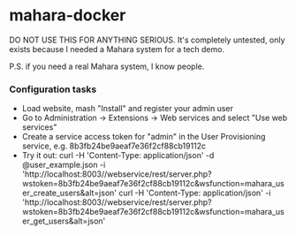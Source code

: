 # mahara-docker

DO NOT USE THIS FOR ANYTHING SERIOUS.
It's completely untested, only exists because I needed a Mahara system for a tech demo.

P.S. if you need a real Mahara system, I know people.


### Configuration tasks

* Load website, mash "Install" and register your admin user
* Go to Administration -> Extensions -> Web services and select "Use web services"
* Create a service access token for "admin" in the User Provisioning service, e.g. 8b3fb24be9aeaf7e36f2cf88cb19112c
* Try it out: 
  curl -H 'Content-Type: application/json' -d @user_example.json -i 'http://localhost:8003//webservice/rest/server.php?wstoken=8b3fb24be9aeaf7e36f2cf88cb19112c&wsfunction=mahara_user_create_users&alt=json'
  curl -H 'Content-Type: application/json' -i 'http://localhost:8003//webservice/rest/server.php?wstoken=8b3fb24be9aeaf7e36f2cf88cb19112c&wsfunction=mahara_user_get_users&alt=json'
